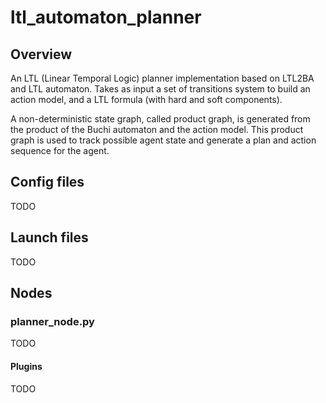 # ltl_automaton_planner

## Overview
An LTL (Linear Temporal Logic) planner implementation based on LTL2BA and LTL automaton. Takes as input a set of transitions system to build an action model, and a LTL formula (with hard and soft components).

A non-deterministic state graph, called product graph, is generated from the product of the Buchi automaton and the action model. This product graph is used to track possible agent state and generate a plan and action sequence for the agent.

## Config files
TODO

## Launch files
TODO

## Nodes
### planner_node.py
TODO

#### Plugins
TODO